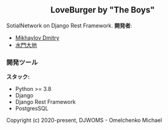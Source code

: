 <h2 align="center">LoveBurger by "The Boys"</h2>

SotialNetwork on Django Rest Framework.
**開発者**:
- [Mikhaylov Dmitry](https://github.com//charopevez)
- [水門大地](https://github.com/Hir0v0)


### 開発ツール

**スタック:**
- Python >= 3.8
- Django
- Django Rest Framework
- PostgresSQL

Copyright (c) 2020-present, DJWOMS - Omelchenko Michael



